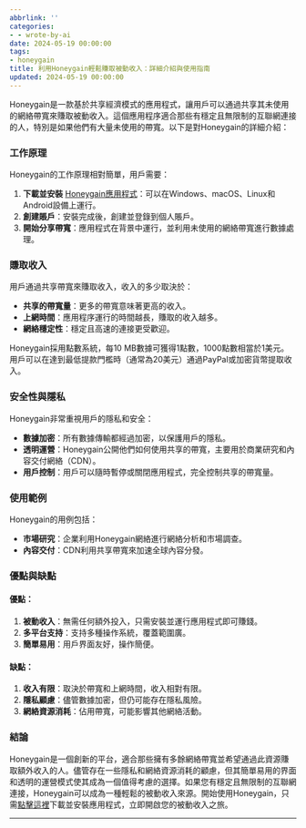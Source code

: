```yaml
---
abbrlink: ''
categories:
- - wrote-by-ai
date: 2024-05-19 00:00:00
tags:
- honeygain
title: 利用Honeygain輕鬆賺取被動收入：詳細介紹與使用指南
updated: 2024-05-19 00:00:00
---
```

Honeygain是一款基於共享經濟模式的應用程式，讓用戶可以通過共享其未使用的網絡帶寬來賺取被動收入。這個應用程序適合那些有穩定且無限制的互聯網連接的人，特別是如果他們有大量未使用的帶寬。以下是對Honeygain的詳細介紹：

### 工作原理

Honeygain的工作原理相對簡單，用戶需要：

1. **下載並安裝** [Honeygain應用程式](https://r.honeygain.me/IM_HM30AFB)：可以在Windows、macOS、Linux和Android設備上運行。
2. **創建賬戶**：安裝完成後，創建並登錄到個人賬戶。
3. **開始分享帶寬**：應用程式在背景中運行，並利用未使用的網絡帶寬進行數據處理。

### 賺取收入

用戶通過共享帶寬來賺取收入，收入的多少取決於：

- **共享的帶寬量**：更多的帶寬意味著更高的收入。
- **上網時間**：應用程序運行的時間越長，賺取的收入越多。
- **網絡穩定性**：穩定且高速的連接更受歡迎。

Honeygain採用點數系統，每10 MB數據可獲得1點數，1000點數相當於1美元。用戶可以在達到最低提款門檻時（通常為20美元）通過PayPal或加密貨幣提取收入。

### 安全性與隱私

Honeygain非常重視用戶的隱私和安全：

- **數據加密**：所有數據傳輸都經過加密，以保護用戶的隱私。
- **透明運營**：Honeygain公開他們如何使用共享的帶寬，主要用於商業研究和內容交付網絡（CDN）。
- **用戶控制**：用戶可以隨時暫停或關閉應用程式，完全控制共享的帶寬量。

### 使用範例

Honeygain的用例包括：

- **市場研究**：企業利用Honeygain網絡進行網絡分析和市場調查。
- **內容交付**：CDN利用共享帶寬來加速全球內容分發。

### 優點與缺點

#### 優點：

1. **被動收入**：無需任何額外投入，只需安裝並運行應用程式即可賺錢。
2. **多平台支持**：支持多種操作系統，覆蓋範圍廣。
3. **簡單易用**：用戶界面友好，操作簡便。

#### 缺點：

1. **收入有限**：取決於帶寬和上網時間，收入相對有限。
2. **隱私顧慮**：儘管數據加密，但仍可能存在隱私風險。
3. **網絡資源消耗**：佔用帶寬，可能影響其他網絡活動。

### 結論

Honeygain是一個創新的平台，適合那些擁有多餘網絡帶寬並希望通過此資源賺取額外收入的人。儘管存在一些隱私和網絡資源消耗的顧慮，但其簡單易用的界面和透明的運營模式使其成為一個值得考慮的選擇。如果您有穩定且無限制的互聯網連接，Honeygain可以成為一種輕鬆的被動收入來源。開始使用Honeygain，只需[點擊這裡](https://r.honeygain.me/IM_HM30AFB)下載並安裝應用程式，立即開啟您的被動收入之旅。

---
